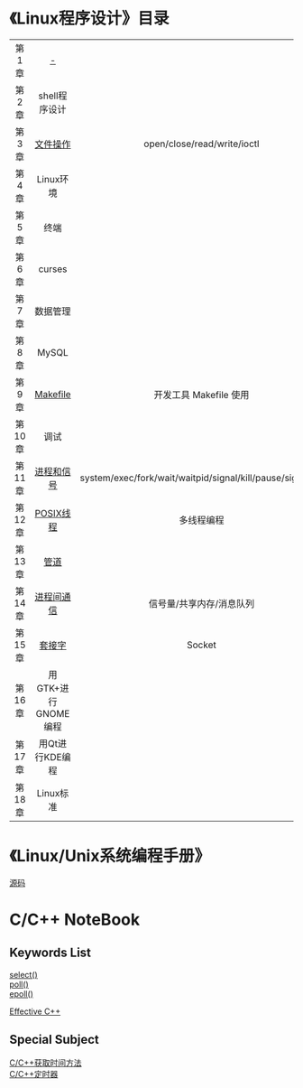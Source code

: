 # 《Linux程序设计》目录

||||
|:--:|:--:|:--:|
|第1章|[-]()||
|第2章|shell程序设计|| 
|第3章|[文件操作](https://github.com/breakerthb/LinuxPrograming/blob/master/03_FileOperate.md)|open/close/read/write/ioctl|
|第4章|Linux环境||  
|第5章|终端||  
|第6章|curses||  
|第7章|数据管理||  
|第8章|MySQL||  
|第9章|[Makefile](https://github.com/breakerthb/LinuxPrograming/blob/master/09_Makefile.md)|开发工具 Makefile 使用|  
|第10章|调试||  
|第11章|[进程和信号](https://github.com/breakerthb/LinuxPrograming/blob/master/11_ProcessAndSignal.md)|system/exec/fork/wait/waitpid/signal/kill/pause/sigaction|  
|第12章|[POSIX线程](https://github.com/breakerthb/LinuxPrograming/blob/master/12_Thread.md)|多线程编程|    
|第13章|[管道](https://github.com/breakerthb/LinuxPrograming/blob/master/13_Pipe.md)||  
|第14章|[进程间通信](https://github.com/breakerthb/LinuxPrograming/blob/master/14_ShareBuf.md)|信号量/共享内存/消息队列|  
|第15章|[套接字](https://github.com/breakerthb/LinuxPrograming/blob/master/15_Socket.md)|Socket|  
|第16章|用GTK+进行GNOME编程||  
|第17章|用Qt进行KDE编程||  
|第18章|Linux标准||  

# 《Linux/Unix系统编程手册》

[源码](http://www.man7.org/tlpi/code/online/all_files_by_chapter.html)


# C/C++ NoteBook

## Keywords List

[select()](https://github.com/breakerthb/LinuxPrograming/tree/master/NoteBook/select.md)  
[poll()](https://github.com/breakerthb/LinuxPrograming/tree/master/NoteBook/poll.md)  
[epoll()](https://github.com/breakerthb/LinuxPrograming/tree/master/NoteBook/epoll.md)   

[Effective C++](https://github.com/breakerthb/LinuxPrograming/tree/master/NoteBook/EffectiveC.md)   

## Special Subject

[C/C++获取时间方法](https://github.com/breakerthb/LinuxPrograming/tree/master/NoteBook/Time.md)  
[C/C++定时器](https://github.com/breakerthb/LinuxPrograming/tree/master/NoteBook/Timer.md)